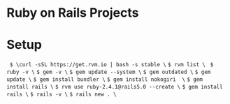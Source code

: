 # Ruby on Rails Projects

# Setup
``` $ \curl -sSL https://get.rvm.io | bash -s stable \```
```$ rvm list \ ```
``` $ ruby -v \ ```
``` $ gem -v \ ```
``` $ gem update --system \ ```
``` $ gem outdated \ ```
``` $ gem update \ ```
``` $ gem install bundler \ ```
``` $ gem install nokogiri  \ ```
``` $ gem install rails \ ```
``` $ rvm use ruby-2.4.1@rails5.0 --create \ ```
``` $ gem install rails \ ```
``` $ rails -v \ ```
``` $ rails new . \ ```


